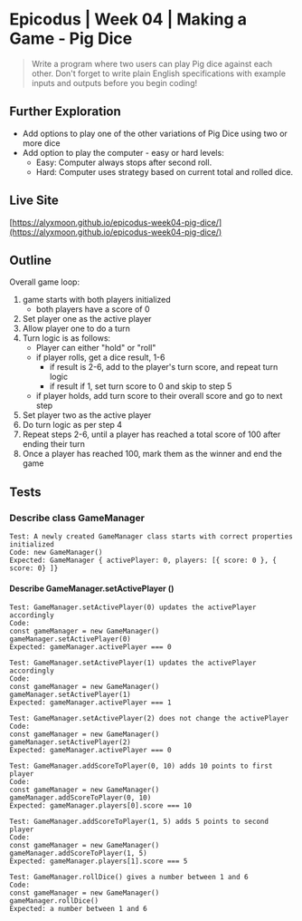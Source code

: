 # Epicodus | Week 04 | Making a Game - Pig Dice

> Write a program where two users can play Pig dice against each other. Don't forget to write plain English specifications with example inputs and outputs before you begin coding!

## Further Exploration
- Add options to play one of the other variations of Pig Dice using two or more dice
- Add option to play the computer - easy or hard levels:
  - Easy: Computer always stops after second roll.
  - Hard: Computer uses strategy based on current total and rolled dice.

## Live Site
[https://alyxmoon.github.io/epicodus-week04-pig-dice/](https://alyxmoon.github.io/epicodus-week04-pig-dice/)

## Outline

Overall game loop:
1. game starts with both players initialized
    - both players have a score of 0
2. Set player one as the active player
3. Allow player one to do a turn
4. Turn logic is as follows:
    - Player can either "hold" or "roll"
    - if player rolls, get a dice result, 1-6
      - if result is 2-6, add to the player's turn score, and repeat turn logic
      - if result if 1, set turn score to 0 and skip to step 5
    - if player holds, add turn score to their overall score and go to next step
5. Set player two as the active player
6. Do turn logic as per step 4
7. Repeat steps 2-6, until a player has reached a total score of 100 after ending their turn
8. Once a player has reached 100, mark them as the winner and end the game


## Tests

### Describe class GameManager

```
Test: A newly created GameManager class starts with correct properties initialized
Code: new GameManager()
Expected: GameManager { activePlayer: 0, players: [{ score: 0 }, { score: 0} ]}
```

#### Describe GameManager.setActivePlayer ()

```
Test: GameManager.setActivePlayer(0) updates the activePlayer accordingly
Code:
const gameManager = new GameManager()
gameManager.setActivePlayer(0)
Expected: gameManager.activePlayer === 0
```

```
Test: GameManager.setActivePlayer(1) updates the activePlayer accordingly
Code:
const gameManager = new GameManager()
gameManager.setActivePlayer(1)
Expected: gameManager.activePlayer === 1
```

```
Test: GameManager.setActivePlayer(2) does not change the activePlayer
Code:
const gameManager = new GameManager()
gameManager.setActivePlayer(2)
Expected: gameManager.activePlayer === 0
```

```
Test: GameManager.addScoreToPlayer(0, 10) adds 10 points to first player
Code:
const gameManager = new GameManager()
gameManager.addScoreToPlayer(0, 10)
Expected: gameManager.players[0].score === 10
```

```
Test: GameManager.addScoreToPlayer(1, 5) adds 5 points to second player
Code:
const gameManager = new GameManager()
gameManager.addScoreToPlayer(1, 5)
Expected: gameManager.players[1].score === 5
```

```
Test: GameManager.rollDice() gives a number between 1 and 6
Code:
const gameManager = new GameManager()
gameManager.rollDice()
Expected: a number between 1 and 6
```
